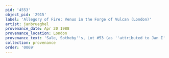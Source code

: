 ```yaml
---
pid: '4553'
object_pid: '2915'
label: 'Allegory of Fire: Venus in the Forge of Vulcan (London)'
artist: janbrueghel
provenance_date: Apr 20 1988
provenance_location: London
provenance_text: 'Sale, Sotheby''s, Lot #53 (as ''attributed to Jan I'')'
collection: provenance
order: '0069'
---
```

